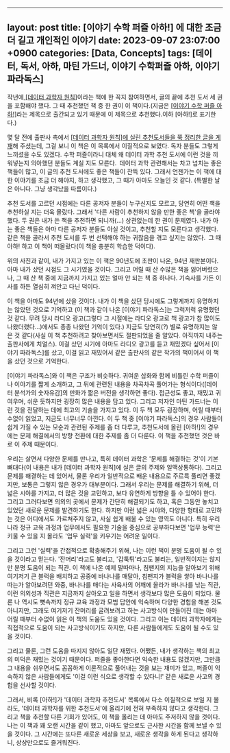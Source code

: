 
---
layout: post
title:  [이야기 수학 퍼즐 아하!] 에 대한 조금 더 길고 개인적인 이야기
date: 2023-09-07 23:07:00 +0900
categories: [Data, Concepts]
tags: [데이터, 독서, 아하, 마틴 가드너, 이야기 수학퍼즐 아하, 이야기 파라독스]
---

[](https://cojette.files.wordpress.com/2024/01/kakaotalk_20240116_153857964_01.jpg?w=500)

작년에[ [데이터 과학자 원칙]](https://cojette.github.io/posts/datascientistprinciple/)이라는 책에 한 꼭지 참여하면서, 글의 끝에 추천 도서 세 권을 포함해야 했다. 그 때 추천했던 책 중 한 권이 이 책이다.(지금은 [[이야기 수학 퍼즐 아하!]](http://aladin.kr/p/CF9fO)라는 제목으로 출간되고 있기 때문에 이 제목으로 추천했다.이하 [아하!]로 표기한다.)

몇 달 전에 출판사 측에서 [[데이터 과학자 원칙]에 실린 추천도서들을 쭉 정리한 글을 게재](https://goldenrabbit.co.kr/2023/07/12/%eb%8d%b0%ec%9d%b4%ed%84%b0-%ea%b3%bc%ed%95%99%ec%9e%90%eb%a5%bc-%ec%9c%84%ed%95%9c-30%ea%b0%80%ec%a7%80-%ec%86%8c%ec%96%91%ec%84%9c/)해 주셨는데, 그걸 보니 이 책은 이 목록에서 이질적으로 보였다. 독자 분들도 그렇게 느끼셨을 수도 있겠다. 수학 퍼즐이라니 대체 왜 데이터 과학 추천 도서에 이런 것을 끼워넣는지 의아했던 분들도 계실 지도 모른다. 데이터 과학 관련해서는 차고 넘치는 좋은 책들이 많고, 이 글의 추천 도서에도 좋은 책들이 잔뜩 있다. 그래서 언젠가는 이 책에 대한 이야기를 조금 더 해야지, 하고 생각했고, 그 때가 아마도 오늘인 것 같다. (특별한 날은 아니다. 그냥 생각났을 따름이다.)

추천 도서를 고르던 시점에는 다른 공저자 분들이 누구신지도 모르고, 당연히 어떤 책을 추천하실 지는 더욱 몰랐다. 그래서 '다른 사람이 추천하지 않을 만한 좋은 책'을 골라야 했다. 두 권은 내가 쓴 책을 추천하면 되니까(...) 상관없는데 한 권이 문제였다. 내가 아는 좋은 책들은 아마 다른 공저자 분들도 아실 것이고, 추천할 지도 모른다고 생각했다. 같은 책을 골라서 추천 도서를 두 번 선택해야 하는 귀찮음을 겪고 싶지는 않았다. 그 때 아하! 하고 이 책이 떠올랐다(이 책을 충분히 학습한 덕이다).

위의 사진과 같이, 내가 가지고 있는 이 책은 90년도에 초판이 나온, 94년 재판본이다. 아마 내가 샀던 시점도 그 시기였을 것이다. 그리고 어릴 때 산 수많은 책을 잃어버렸으나, 그 때 산 책 중에 지금까지 가지고 있는 얼마 안 되는 책 중 하나다. 기숙사를 가든 이사를 하든 열심히 껴안고 다닌 덕이다.

[](https://cojette.files.wordpress.com/2024/01/kakaotalk_20240116_153857964.jpg?w=500)

이 책을 아마도 94년에 샀을 것이다. 내가 이 책을 샀던 당시에도 그렇게까지 유명하지는 않았던 것으로 기억하고 (이 책과 같이 나온 [이야기 파라독스]는 그럭저럭 유명했던 것 같다. 무려 당시 라디오 광고(그렇다 그 시절에는 라디오 광고로 책 광고가 참 많이도 나왔더랬다...)에서도 종종 나왔던 기억이 있다.) 지금도 당연히(?) 별로 유명하지는 않은 것 같다(사실 이 책 추천하려고 찾아보면서도 절판되었을 줄 알았다. 아직까지 내주는 출판사에게 치얼스). 이걸 샀던 시기에 아마도 라디오 광고를 듣고 재밌겠다 싶어서 [이야기 파라독스]를 샀고, 이걸 읽고 재밌어서 같은 출판사의 같은 작가의 책이어서 이 책을 샀던 것으로 기억한다.

[이야기 파라독스]와 이 책은 구조가 비슷하다. 귀여운 삽화와 함께 비틀린 수학 퍼즐이나 이야기를 짧게 소개하고, 그 뒤에 관련된 내용을 차곡차곡 풀어가는 형식이다([데이터 분석가의 숫자유감]의 만화가 짧은 버전을 생각하면 좋다). 접근성도 좋고, 재밌고 귀여우며, 쉬운 듯하지만 굉장히 많은 내용을 담고 있다. 그리고 저자인 마틴 가드너는 이런 것을 전달하는 데에 최고의 기술을 가지고 있다. 이 두 책 모두 굉장하며, 어릴 때부터 수없이 읽었고, 지금도 너무너무 아낀다. 이 두 책 중 [이야기 파라독스]의 경우 사람들이 쉽게 가질 수 있는 모순과 관련된 주제를 좀 더 다루고, 추천도서에 올린 [아하!]의 경우에는 문제 해결에서의 방향 전환에 대한 주제를 좀 더 다룬다. 이 책을 추천했던 것은 바로 이 주제 때문이다.

우리는 살면서 다양한 문제를 만나고, 특히 데이터 과학은 '문제를 해결하는 것'이 기본 뼈대다(이 내용은 내가 [데이터 과학자 원칙]에 실은 글의 주제와 일맥상통하다). 그리고 문제를 해결하는 데 있어서, 물론 우리가 일반적으로 배운 내용으로 주르륵 풀리면 좋겠지만, 보통은 그렇지 않은 경우가 대부분이다. 그래서 우리는 문제를 해결하기 위해, 더 넓은 시야를 가지고, 더 많은 것을 고민하고, 보다 유연하게 방향을 틀 수 있어야 한다. 그리고 그러다보면 의외의 곳에서 문제가 간단히 해결되기도 하고, 혹은 그동안 놓치고 있었던 새로운 문제를 발견하기도 한다. 하지만 이런 넓은 시야와, 다양한 형태로 고민하는 것은 어디에서도 가르쳐주지 않고, 사실 쉽게 배울 수 있는 영역도 아니다. 특히 우리나라 정규 교육 과정과 업무에서도 필요한 기술을 중심으로 공부하다보면 '업무 능력'은 키울 수 있을 지 몰라도 '업무 실력'을 키우기는 어려운 일이다.

그리고 그런 '실력'을 간접적으로 확충해주기 위해, 나는 이런 책이 분명 도움이 될 수 있을 것이라고 믿는다. '잔머리'라고도 불리고, '갑툭튀'라고도 불리는, 일반적이지는 않지만 분명 도움이 되는 직관. 이 책에 나온 예제 말따마나, 침팬지의 지능을 알아보기 위해 여기저기 큰 블럭을 배치하고 공중에 바나나를 매달아, 침팬지가 블럭을 쌓아 바나나를 따는가 알아보려던 와중, 바나나를 매다는 사육사의 어깨에 올라가 바나나를 낚는 직관, 이런 의외성과 직관은 지금까지 살아오고 일을 하면서 생각보다 많은 도움이 되었다. 물론 나 역시도 뼛속까지 정규 교육 과정과 모범 답안에 익숙하며 다양한 경험을 해본 것도 아니지만, 그래도 여기저기 잔머리를 굴려보려고 하는 사고방식이 만들어진 데는 아마 어릴 때부터 수없이 읽은 이 책의 도움도 있을 것이다. 그리고 이는 데이터 과학자에게는 직접적으로 도움이 되는 사고방식이기도 하지만, 다른 사람들에게도 도움이 될 수도 있을 것이다.

그리고 물론, 그런 도움을 따지지 않아도 일단 재밌다. 어쨌든, 내가 생각하는 책의 최고의 미덕은 재밌는 것이기 때문이다. 퍼즐을 좋아한다면 익숙한 내용도 많겠지만, 그만큼 그 내용을 쉬우면서도 꼼꼼하게 이론적으로 풀어내는 것을 보는 재미가 있고, 퍼즐이 익숙하지 않은 사람들에게도 '이걸 이런 식으로 생각할 수 있다니!' 같은 새로운 사고의 경험을 선사할 것이다.

그래서, 비록 [아하!]가 '데이터 과학자 추천도서' 목록에서 다소 이질적으로 보일 지 몰라도, '데이터 과학자를 위한 추천도서'에 올리기에 전혀 부족하지 않다고 생각한다. 그리고 책을 추천할 다른 기회가 있어도, 이 책을 올리는 데 아마도 주저하지 않을 것이다. 나는 이 책과 꽤 오랜 시간을 같이 했고, 아마도 앞으로도 근사한 시간을 함께 보낼 수 있을 것이다. 그 시간에는 또다른 새로운 세상을 보고, 새로운 생각을 하게 된다고 생각하니, 상상만으로도 즐거워진다.
